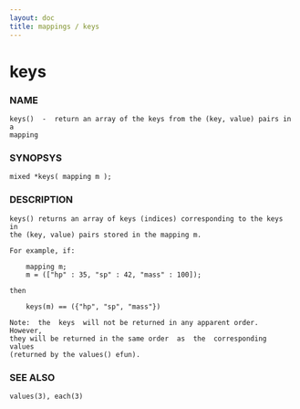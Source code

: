 ```yaml
---
layout: doc
title: mappings / keys
---
```

# keys

### NAME

    keys()  -  return an array of the keys from the (key, value) pairs in a
    mapping

### SYNOPSYS

    mixed *keys( mapping m );

### DESCRIPTION

    keys() returns an array of keys (indices) corresponding to the keys  in
    the (key, value) pairs stored in the mapping m.

    For example, if:

        mapping m;
        m = (["hp" : 35, "sp" : 42, "mass" : 100]);

    then

        keys(m) == ({"hp", "sp", "mass"})

    Note:  the  keys  will not be returned in any apparent order.  However,
    they will be returned in the same order  as  the  corresponding  values
    (returned by the values() efun).

### SEE ALSO

    values(3), each(3)

